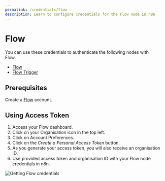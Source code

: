 ```yaml
---
permalink: /credentials/flow
description: Learn to configure credentials for the Flow node in n8n
---
```


# Flow

You can use these credentials to authenticate the following nodes with Flow.
- [Flow](../../nodes-library/nodes/Flow/README.md)
- [Flow Trigger](../../nodes-library/trigger-nodes/FlowTrigger/README.md)

## Prerequisites

Create a [Flow](https://www.getflow.com/) account.

## Using Access Token

1. Access your Flow dashboard.
2. Click on your Organisation icon in the top left.
3. Click on Account Preferences.
4. Click on the *Create a Personal Access Token* button.
5. As you generate your access token, you will also receive an organisation ID.
6. Use provided access token and organisation ID with your Flow node credentials in n8n.

![Getting Flow credentials](./using-access-token.gif)

